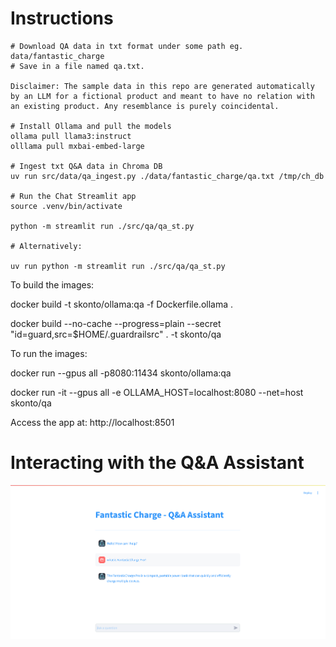 
# Instructions


```
# Download QA data in txt format under some path eg. data/fantastic_charge
# Save in a file named qa.txt.

Disclaimer: The sample data in this repo are generated automatically by an LLM for a fictional product and meant to have no relation with an existing product. Any resemblance is purely coincidental.

# Install Ollama and pull the models
ollama pull llama3:instruct
olllama pull mxbai-embed-large

# Ingest txt Q&A data in Chroma DB
uv run src/data/qa_ingest.py ./data/fantastic_charge/qa.txt /tmp/ch_db

# Run the Chat Streamlit app
source .venv/bin/activate

python -m streamlit run ./src/qa/qa_st.py

# Alternatively:

uv run python -m streamlit run ./src/qa/qa_st.py
```

To build the images:

docker build -t skonto/ollama:qa -f Dockerfile.ollama .

docker build --no-cache  --progress=plain --secret "id=guard,src=$HOME/.guardrailsrc" . -t skonto/qa

To run the images:

docker run --gpus all -p8080:11434 skonto/ollama:qa

docker run -it --gpus all -e OLLAMA_HOST=localhost:8080 --net=host skonto/qa

Access the app at: http://localhost:8501

# Interacting with the Q&A Assistant

![ui](./ui.png)


